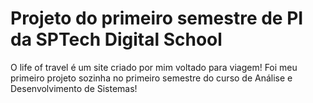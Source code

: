 # Projeto do primeiro semestre de PI da SPTech Digital School
O life of travel é um site criado por mim voltado para viagem! 
Foi meu primeiro projeto sozinha no primeiro semestre do curso de Análise e Desenvolvimento de Sistemas!
